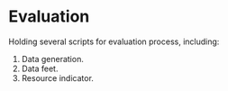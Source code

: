 # Evaluation
Holding several scripts for evaluation process, including:

1. Data generation.
2. Data feet.
3. Resource indicator.
